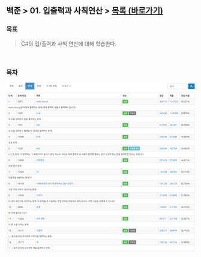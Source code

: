 
## 백준 > 01. 입출력과 사칙연산 > [목록 (바로가기)](https://www.acmicpc.net/step/1)

### 목표     
> C#의 입/출력과 사칙 연산에 대해 학습한다.      

<br>

### 목차 

![01. 입출력과 사칙연산 목차](A_Summary.png)

<br>

